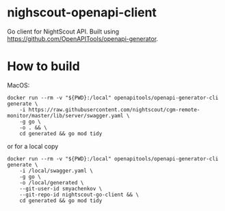 # nighscout-openapi-client

Go client for NightScout API. Built using https://github.com/OpenAPITools/openapi-generator.

# How to build

MacOS:
```
docker run --rm -v "${PWD}:/local" openapitools/openapi-generator-cli generate \
    -i https://raw.githubusercontent.com/nightscout/cgm-remote-monitor/master/lib/server/swagger.yaml \
    -g go \
    -o . && \
    cd generated && go mod tidy
```

or for a local copy

```
docker run --rm -v "${PWD}:/local" openapitools/openapi-generator-cli generate \
    -i /local/swagger.yaml \
    -g go \
    -o /local/generated \
    --git-user-id smyachenkov \
    --git-repo-id nightscout-go-client && \
    cd generated && go mod tidy
```